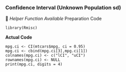 ### Confidence Interval (Unknown Population sd)
:white_heart: _Helper Function Available_
Preparation Code
```
library(Rmisc)
```
**Actual Code**
```
mpg.ci <- CI(mtcars$mpg, ci = 0.95)
mpg.ci <- cbind(mpg.ci[3],mpg.ci[1])
colnames(mpg.ci) <- c("lCI", "uCI")
rownames(mpg.ci) <- NULL
print(mpg.ci, digits = 4)
```
